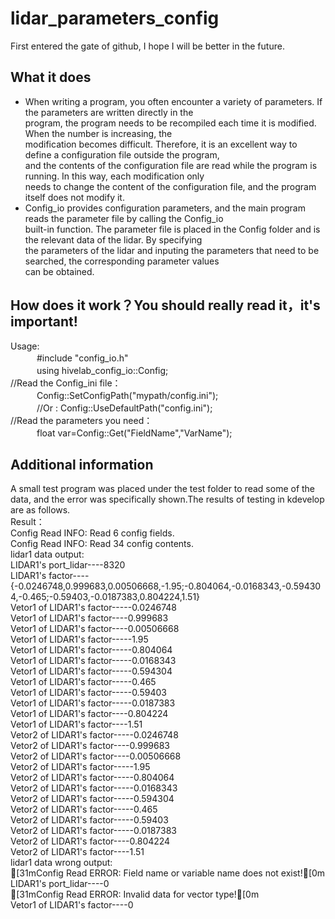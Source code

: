 # lidar_parameters_config
First entered the gate of github, I hope I will be better in the future.
## What it does
* When writing a program, you often encounter a variety of parameters. If the parameters are written directly in the<br>
program, the program needs to be recompiled each time it is modified. When the number is increasing, the<br>
modification becomes difficult. Therefore, it is an excellent way to define a configuration file outside the program,<br>
and the contents of the configuration file are read while the program is running. In this way, each modification only <br>
needs to change the content of the configuration file, and the program itself does not modify it.<br>  
* Config_io provides configuration parameters, and the main program reads the parameter file by calling the Config_io  
built-in function. The parameter file is placed in the Config folder and is the relevant data of the lidar. By specifying  
the parameters of the lidar and inputing the parameters that need to be searched, the corresponding parameter values<br>can
be obtained.<br>
## How does it work？You should really read it，it's important! 
Usage:<br>
　　　#include "config_io.h" <br>
　　　using hivelab_config_io::Config; <br>
//Read the Config_ini file： <br>
　　　Config::SetConfigPath("mypath/config.ini"); <br>
　　　//Or : Config::UseDefaultPath("config.ini"); <br>
//Read the parameters you need： <br>
　　　float var=Config::Get("FieldName","VarName"); <br>
## Additional information
A small test program was placed under the test folder to  read some of the data, and the error was specifically shown.The 
results of testing in kdevelop are as follows.<br>
Result：<br>
Config Read INFO: Read 6 config fields.<br>
Config Read INFO: Read 34 config contents.<br>
lidar1 data output:<br>
LIDAR1's port_lidar----8320<br>
LIDAR1's factor----{-0.0246748,0.999683,0.00506668,-1.95;-0.804064,-0.0168343,-0.594304,-0.465;-0.59403,-0.0187383,0.804224,1.51}<br>
Vetor1 of LIDAR1's factor-----0.0246748<br>
Vetor1 of LIDAR1's factor----0.999683<br>
Vetor1 of LIDAR1's factor----0.00506668<br>
Vetor1 of LIDAR1's factor-----1.95<br>
Vetor1 of LIDAR1's factor-----0.804064<br>
Vetor1 of LIDAR1's factor-----0.0168343<br>
Vetor1 of LIDAR1's factor-----0.594304<br>
Vetor1 of LIDAR1's factor-----0.465<br>
Vetor1 of LIDAR1's factor-----0.59403<br>
Vetor1 of LIDAR1's factor-----0.0187383<br>
Vetor1 of LIDAR1's factor----0.804224<br>
Vetor1 of LIDAR1's factor----1.51<br>
Vetor2 of LIDAR1's factor-----0.0246748<br>
Vetor2 of LIDAR1's factor----0.999683<br>
Vetor2 of LIDAR1's factor----0.00506668<br>
Vetor2 of LIDAR1's factor-----1.95<br>
Vetor2 of LIDAR1's factor-----0.804064<br>
Vetor2 of LIDAR1's factor-----0.0168343<br>
Vetor2 of LIDAR1's factor-----0.594304<br>
Vetor2 of LIDAR1's factor-----0.465<br>
Vetor2 of LIDAR1's factor-----0.59403<br>
Vetor2 of LIDAR1's factor-----0.0187383<br>
Vetor2 of LIDAR1's factor----0.804224<br>
Vetor2 of LIDAR1's factor----1.51<br>
lidar1 data wrong output:<br>
[31mConfig Read ERROR: Field name or variable name does not exist![0m<br>
LIDAR1's port_lidar----0<br>
[31mConfig Read ERROR: Invalid data for vector type![0m<br>
Vetor1 of LIDAR1's factor----0
